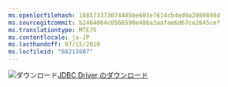 ```yaml
---
ms.openlocfilehash: 188573373074485be603e7614cb4ed9a2080898d
ms.sourcegitcommit: b2464064c0566590e486a3aafae6d67ce2645cef
ms.translationtype: MTE75
ms.contentlocale: ja-JP
ms.lasthandoff: 07/15/2019
ms.locfileid: "68213607"
---
```

![ダウンロード](../ssdt/media/download.png)[JDBC Driver のダウンロード](../connect/jdbc/download-microsoft-jdbc-driver-for-sql-server.md)
